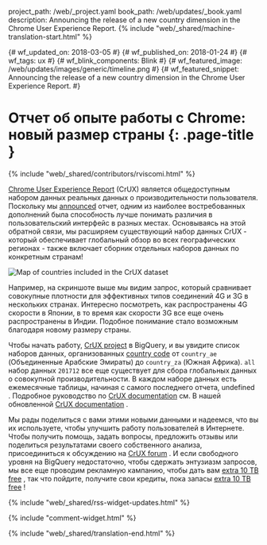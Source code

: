 project_path: /web/_project.yaml
book_path: /web/updates/_book.yaml
description: Announcing the release of a new country dimension in the Chrome User Experience Report.
{% include "web/_shared/machine-translation-start.html" %}

{# wf_updated_on: 2018-03-05 #}
{# wf_published_on: 2018-01-24 #}
{# wf_tags: ux #}
{# wf_blink_components: Blink #}
{# wf_featured_image: /web/updates/images/generic/timeline.png #}
{# wf_featured_snippet: Announcing the release of a new country dimension in the Chrome User Experience Report. #}

# Отчет об опыте работы с Chrome: новый размер страны {: .page-title }

{% include "web/_shared/contributors/rviscomi.html" %}

<div class="clearfix"></div>

[Chrome User Experience Report](/web/tools/chrome-user-experience-report/) (CrUX) является общедоступным набором данных реальных данных о производительности пользователя. Поскольку мы [announced](https://blog.chromium.org/2017/10/introducing-chrome-user-experience-report.html) отчет, одним из наиболее востребованных дополнений была способность лучше понимать различия в пользовательский интерфейс в разных местах. Основываясь на этой обратной связи, мы расширяем существующий набор данных CrUX - который обеспечивает глобальный обзор во всех географических регионах - также включает сборник отдельных наборов данных по конкретным странам!

<img src="/web/updates/images/2018/01/crux-countries.png"
    alt="Map of countries included in the CrUX dataset"/>

Например, на скриншоте выше мы видим запрос, который сравнивает совокупные плотности для эффективных типов соединений 4G и 3G в нескольких странах. Интересно посмотреть, как распространены 4G скорости в Японии, в то время как скорости 3G все еще очень распространены в Индии. Подобное понимание стало возможным благодаря новому размеру страны.

Чтобы начать работу, [CrUX project](https://bigquery.cloud.google.com/dataset/chrome-ux-report:all) в BigQuery, и вы увидите список наборов данных, организованных [country code](https://en.wikipedia.org/wiki/ISO_3166-1_alpha-2) от `country_ae` (Объединенные Арабские Эмираты) до `country_za` (Южная Африка). `all` набор данных `201712` все еще существует для сбора глобальных данных о совокупной производительности. В каждом наборе данных есть ежемесячные таблицы, начиная с самого последнего отчета, undefined . Подробное руководство по [CrUX documentation](/web/tools/chrome-user-experience-report/) см. В нашей обновленной [CrUX documentation](/web/tools/chrome-user-experience-report/) .

Мы рады поделиться с вами этими новыми данными и надеемся, что вы их используете, чтобы улучшить работу пользователей в Интернете. Чтобы получить помощь, задать вопросы, предложить отзывы или поделиться результатами своего собственного анализа, присоединиться к обсуждению на [CrUX forum](https://groups.google.com/a/chromium.org/forum/#!forum/chrome-ux-report) . И если свободного уровня на BigQuery недостаточно, чтобы сдержать энтузиазм запросов, мы все еще проводим рекламную кампанию, чтобы дать вам [extra 10 TB free](https://docs.google.com/forms/d/e/1FAIpQLSeMYnz93JQuO7rPewVrKpLfxO7JREOysti0CQyRo31bc7cXHA/viewform) , так что пойдите, получите свои кредиты, пока запасы [extra 10 TB free](https://docs.google.com/forms/d/e/1FAIpQLSeMYnz93JQuO7rPewVrKpLfxO7JREOysti0CQyRo31bc7cXHA/viewform) !

{% include "web/_shared/rss-widget-updates.html" %}

{% include "comment-widget.html" %}

{% include "web/_shared/translation-end.html" %}